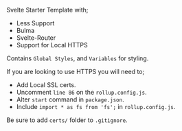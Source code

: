 
Svelte Starter Template with;

- Less Support
- Bulma
- Svelte-Router
- Support for Local HTTPS

Contains `Global Styles`, and `Variables` for styling.


If you are looking to use HTTPS you will need to;

-  Add Local SSL certs. 
-  Uncomment `line 86` on the `rollup.config.js`.
-  Alter `start` command in `package.json`.
-  Include `import * as fs from 'fs';` in `rollup.config.js`.

Be sure to add `certs/` folder to `.gitignore`.
